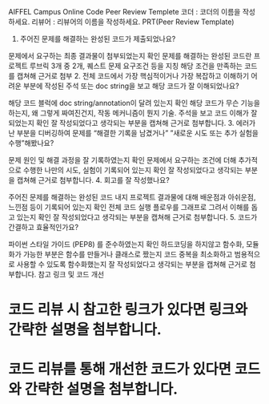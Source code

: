 AIFFEL Campus Online Code Peer Review Templete
코더 : 코더의 이름을 작성하세요.
리뷰어 : 리뷰어의 이름을 작성하세요.
PRT(Peer Review Template)
 1. 주어진 문제를 해결하는 완성된 코드가 제출되었나요?

문제에서 요구하는 최종 결과물이 첨부되었는지 확인
문제를 해결하는 완성된 코드란 프로젝트 루브릭 3개 중 2개, 퀘스트 문제 요구조건 등을 지칭
해당 조건을 만족하는 코드를 캡쳐해 근거로 첨부
 2. 전체 코드에서 가장 핵심적이거나 가장 복잡하고 이해하기 어려운 부분에 작성된 주석 또는 doc string을 보고 해당 코드가 잘 이해되었나요?

해당 코드 블럭에 doc string/annotation이 달려 있는지 확인
해당 코드가 무슨 기능을 하는지, 왜 그렇게 짜여진건지, 작동 메커니즘이 뭔지 기술.
주석을 보고 코드 이해가 잘 되었는지 확인
잘 작성되었다고 생각되는 부분을 캡쳐해 근거로 첨부합니다.
 3. 에러가 난 부분을 디버깅하여 문제를 “해결한 기록을 남겼거나” ”새로운 시도 또는 추가 실험을 수행”해봤나요?

문제 원인 및 해결 과정을 잘 기록하였는지 확인
문제에서 요구하는 조건에 더해 추가적으로 수행한 나만의 시도, 실험이 기록되어 있는지 확인
잘 작성되었다고 생각되는 부분을 캡쳐해 근거로 첨부합니다.
 4. 회고를 잘 작성했나요?

주어진 문제를 해결하는 완성된 코드 내지 프로젝트 결과물에 대해 배운점과 아쉬운점, 느낀점 등이 기록되어 있는지 확인
전체 코드 실행 플로우를 그래프로 그려서 이해를 돕고 있는지 확인
잘 작성되었다고 생각되는 부분을 캡쳐해 근거로 첨부합니다.
 5. 코드가 간결하고 효율적인가요?

파이썬 스타일 가이드 (PEP8) 를 준수하였는지 확인
하드코딩을 하지않고 함수화, 모듈화가 가능한 부분은 함수를 만들거나 클래스로 짰는지
코드 중복을 최소화하고 범용적으로 사용할 수 있도록 함수화했는지
잘 작성되었다고 생각되는 부분을 캡쳐해 근거로 첨부합니다.
참고 링크 및 코드 개선
# 코드 리뷰 시 참고한 링크가 있다면 링크와 간략한 설명을 첨부합니다.
# 코드 리뷰를 통해 개선한 코드가 있다면 코드와 간략한 설명을 첨부합니다.